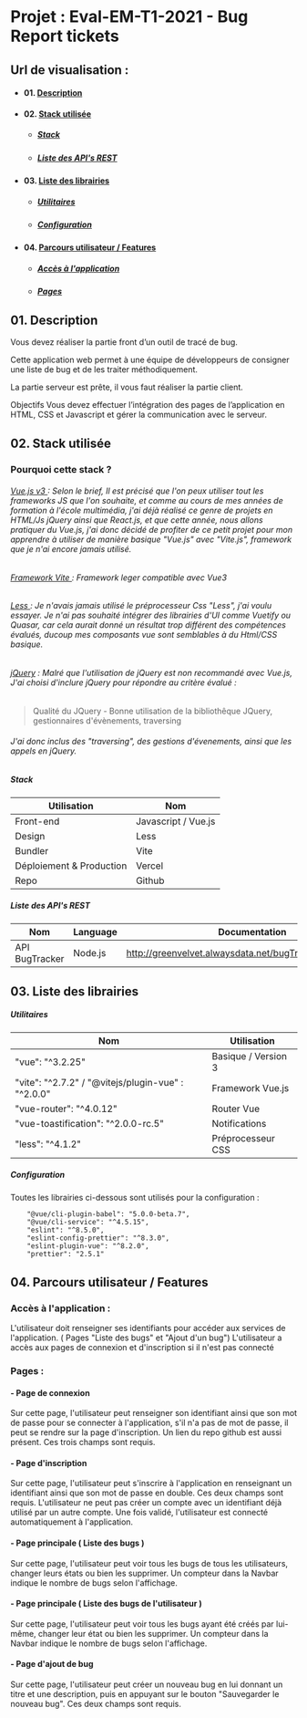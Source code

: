# Projet : Eval-EM-T1-2021 - Bug Report tickets

## Url de visualisation :

-   #### 01. [Description](#01)
-   #### 02. [Stack utilisée](#02)
    -   ##### [Stack](#02-1)
    -   ##### [Liste des API's REST](#02-1)
-   #### 03. [Liste des librairies](#03)
    -   ##### [Utilitaires](#03-1)
    -   ##### [Configuration](#03-2)
-   #### 04. [Parcours utilisateur / Features](#04)
    -   ##### [Accès à l'application](#04-1)
    -   ##### [Pages](#04-2)

<a name='01'></a>

## 01. Description

Vous devez réaliser la partie front d’un outil de tracé de bug.

Cette application web permet à une équipe de développeurs de consigner une liste de bug et de les traiter méthodiquement.

La partie serveur est prête, il vous faut réaliser la partie client.

Objectifs Vous devez effectuer l’intégration des pages de l’application en HTML, CSS et Javascript et gérer la communication avec le serveur.

<a name='02'></a>

## 02. Stack utilisée

<a name='02-1'></a>

### Pourquoi cette stack ?

###### <u>Vue.js v3 </u> : Selon le brief, Il est précisé que l'on peux utiliser tout les frameworks JS que l'on souhaite, et comme au cours de mes années de formation à l'école multimédia, j'ai déjà réalisé ce genre de projets en HTML/Js jQuery ainsi que React.js, et que cette année, nous allons pratiquer du Vue.js, j'ai donc décidé de profiter de ce petit projet pour mon apprendre à utiliser de manière basique "Vue.js" avec "Vite.js", framework que je n'ai encore jamais utilisé.

###### <u>Framework Vite </u> : Framework leger compatible avec Vue3

###### <u>Less </u> : Je n'avais jamais utilisé le préprocesseur Css "Less", j'ai voulu essayer. Je n'ai pas souhaité intégrer des librairies d'UI comme Vuetify ou Quasar, car cela aurait donné un résultat trop différent des compétences évalués, ducoup mes composants vue sont semblables à du Html/CSS basique.

###### <u>jQuery</u> : Malré que l'utilisation de jQuery est non recommandé avec Vue.js, J'ai choisi d'inclure jQuery pour répondre au critère évalué :

> Qualité du JQuery - Bonne utilisation de la bibliothêque JQuery, gestionnaires d'évènements, traversing

###### J'ai donc inclus des "traversing", des gestions d'évenements, ainsi que les appels en jQuery.

##### Stack

| Utilisation              | Nom                 |
| ------------------------ | ------------------- |
| Front-end                | Javascript / Vue.js |
| Design                   | Less                |
| Bundler                  | Vite                |
| Déploiement & Production | Vercel              |
| Repo                     | Github              |

<a name='02-1'></a>

##### Liste des API's REST

| Nom            | Language | Documentation                                             |
| -------------- | -------- | --------------------------------------------------------- |
| API BugTracker | Node.js  | http://greenvelvet.alwaysdata.net/bugTracker/doc/api.html |

<a name='03'></a>

## 03. Liste des librairies

<a name='03-1'></a>

##### Utilitaires

| Nom                                                | Utilisation         |
| -------------------------------------------------- | ------------------- |
| "vue": "^3.2.25"                                   | Basique / Version 3 |
| "vite": "^2.7.2" / "@vitejs/plugin-vue" : "^2.0.0" | Framework Vue.js    |
| "vue-router": "^4.0.12"                            | Router Vue          |
| "vue-toastification": "^2.0.0-rc.5"                | Notifications       |
| "less": "^4.1.2"                                   | Préprocesseur CSS   |

<a name='03-2'></a>

##### Configuration

Toutes les librairies ci-dessous sont utilisés pour la configuration :

        "@vue/cli-plugin-babel": "5.0.0-beta.7",
        "@vue/cli-service": "^4.5.15",
        "eslint": "^8.5.0",
        "eslint-config-prettier": "^8.3.0",
        "eslint-plugin-vue": "^8.2.0",
        "prettier": "2.5.1"

<a name='04'></a>

## 04. Parcours utilisateur / Features

<a name='04-1'></a>

### Accès à l'application :

L'utilisateur doit renseigner ses identifiants pour accéder aux services de l'application. ( Pages "Liste des bugs" et "Ajout d'un bug") L'utilisateur a accès aux pages de connexion et d'inscription si il n'est pas connecté

<a name='04-2'></a>

### Pages :

<a name='04-2-1'></a>

#### - Page de connexion

Sur cette page, l'utilisateur peut renseigner son identifiant ainsi que son mot de passe pour se connecter à l'application, s'il n'a pas de mot de passe, il peut se rendre sur la page d'inscription. Un lien du repo github est aussi présent. Ces trois champs sont requis.

#### - Page d'inscription

Sur cette page, l'utilisateur peut s'inscrire à l'application en renseignant un identifiant ainsi que son mot de passe en double. Ces deux champs sont requis. L'utilisateur ne peut pas créer un compte avec un identifiant déjà utilisé par un autre compte. Une fois validé, l'utilisateur est connecté automatiquement à l'application.

#### - Page principale ( Liste des bugs )

Sur cette page, l'utilisateur peut voir tous les bugs de tous les utilisateurs, changer leurs états ou bien les supprimer. Un compteur dans la Navbar indique le nombre de bugs selon l'affichage.

#### - Page principale ( Liste des bugs de l'utilisateur )

Sur cette page, l'utilisateur peut voir tous les bugs ayant été créés par lui-même, changer leur état ou bien les supprimer. Un compteur dans la Navbar indique le nombre de bugs selon l'affichage.

#### - Page d'ajout de bug

Sur cette page, l'utilisateur peut créer un nouveau bug en lui donnant un titre et une description, puis en appuyant sur le bouton "Sauvegarder le nouveau bug". Ces deux champs sont requis.
